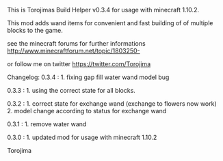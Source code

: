 This is Torojimas Build Helper v0.3.4 for usage with minecraft 1.10.2. 

This mod adds wand items for convenient and fast building of of multiple blocks to the game. 

see the minecraft forums for further informations
http://www.minecraftforum.net/topic/1803250-

or follow me on twitter https://twitter.com/Torojima

Changelog:
0.3.4 : 1. fixing gap fill water wand model bug

0.3.3 : 1. using the correct state for all blocks.

0.3.2 : 1. correct state for exchange wand (exchange to flowers now work)
        2. model change according to status for exchange wand

0.3.1 : 1. remove water wand

0.3.0 : 1. updated mod for usage with minecraft 1.10.2

Torojima